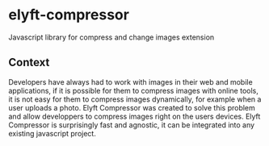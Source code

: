# elyft-compressor
Javascript library for compress and change images extension

## Context
Developers have always had to work with images in their web and mobile applications, if it is possible for them to compress images with online tools, it is not easy for them to compress images dynamically, for example when a user uploads a photo.
Elyft Compressor was created to solve this problem and allow developpers to compress images right on the users devices.
Elyft Compressor is surprisingly fast and agnostic, it can be integrated into any existing javascript project.

